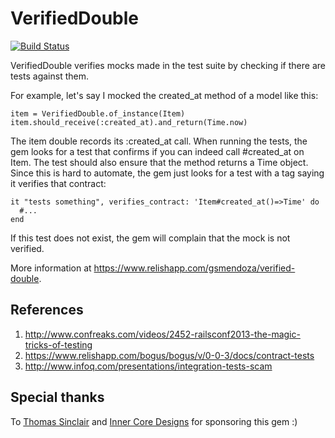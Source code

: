 # VerifiedDouble

[![Build Status](https://travis-ci.org/gsmendoza/verified_double.png)](https://travis-ci.org/gsmendoza/verified_double)

VerifiedDouble verifies mocks made in the test suite by checking if there are tests against them.

For example, let's say I mocked the created_at method of a model like this:

    item = VerifiedDouble.of_instance(Item)
    item.should_receive(:created_at).and_return(Time.now)

The item double records its :created_at call. When
running the tests, the gem looks for a test that confirms if you can
indeed call #created_at on Item. The test should also ensure that the method
returns a Time object. Since this is hard to automate, the gem just looks
for a test with a tag saying it verifies that contract:

    it "tests something", verifies_contract: 'Item#created_at()=>Time' do
      #...
    end

If this test does not exist, the gem will complain that the mock is not
verified.

More information at https://www.relishapp.com/gsmendoza/verified-double.

References
----------

1. http://www.confreaks.com/videos/2452-railsconf2013-the-magic-tricks-of-testing
2. https://www.relishapp.com/bogus/bogus/v/0-0-3/docs/contract-tests
3. http://www.infoq.com/presentations/integration-tests-scam

Special thanks
--------------

To [Thomas Sinclair](https://twitter.com/anathematic) and [Inner Core Designs](http://icdesign.com.au) for sponsoring this gem :)

